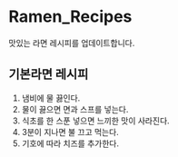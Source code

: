 # Ramen_Recipes
맛있는 라면 레시피를 업데이트합니다.
## 기본라면 레시피
1. 냄비에 물 끓인다.
1. 물이 끓으면 면과 스프를 넣는다.
1. 식초를 한 스푼 넣으면 느끼한 맛이 사라진다.
1. 3분이 지나면 불 끄고 먹는다.
1. 기호에 따라 치즈를 추가한다.

